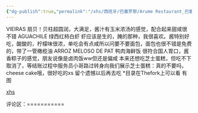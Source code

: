 ```yaml
---
{"dg-publish":true,"permalink":"/xhs/西班牙/巴塞罗那/Arume Restaurant_巴塞罗那/","tags":["rednote","巴塞罗那"],"created":"2025-03-17T22:08:44.896+08:00","updated":"2025-03-20T22:46:14.728+08:00"}
---
```


 

VIEIRAS 扇贝！贝柱超圆润，大满足，酱汁有玉米浓汤的感觉，配合起来甜咸很不错
AGUACHILE 绿西红柿白虾 虾应该是生的，腌的那种，我很喜欢。酱特别好吃，酸酸的，柠檬味很浓，单吃会有点咸所以问要不要面包，面包也很不错是免费的，带了一管橄榄油
ARROZ MELOSO DE PAT 鸭肉海鲜饭 很符合国人胃口，酱香粽子的感觉，朋友说像是卤肉饭ww但还是偏咸
本来还想吃芝士蛋糕，但吃不下取消了，等结账过程中服务员小哥路过转身向我们展示芝士蛋糕：真的不要吗，cheese cake哦，很好吃的xs 留个遗憾以后再去吃
*目录在Thefork上可以看 有图

[xhs](https://www.xiaohongshu.com/explore/64a8380c000000002f025dd8?xsec_token=ABPlpWW_Sbjmy5k7ImJYC_z4qeUiOScxeousa06f0D1Ds=&xsec_source=pc_user)

评论区：===========

